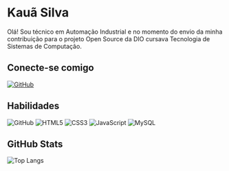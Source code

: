 # Kauã Silva

Olá! Sou técnico em Automação Industrial e no momento do envio da minha contribuição para o projeto Open Source da DIO cursava Tecnologia de Sistemas de Computação.

## Conecte-se comigo

[![GitHub](https://img.shields.io/badge/GitHub-100000?style=for-the-badge&logo=github&logoColor=white)](https://github.com/kaua-codes)

## Habilidades

![GitHub](https://img.shields.io/badge/GitHub-100000?style=for-the-badge&logo=github&logoColor=white) ![HTML5](https://img.shields.io/badge/HTML5-E34F26?style=for-the-badge&logo=html5&logoColor=white) ![CSS3](https://img.shields.io/badge/CSS3-1572B6?style=for-the-badge&logo=css3&logoColor=white) ![JavaScript](https://img.shields.io/badge/JavaScript-F7DF1E?style=for-the-badge&logo=javascript&logoColor=black) ![MySQL](https://img.shields.io/badge/MySQL-00000F?style=for-the-badge&logo=mysql&logoColor=white)

## GitHub Stats

![Top Langs](https://github-readme-stats-git-masterrstaa-rickstaa.vercel.app/api/top-langs/?username=kaua-codes&layout=compact&bg_color=000&border_color=30A3DC&title_color=E94D5F&text_color=FFF)
